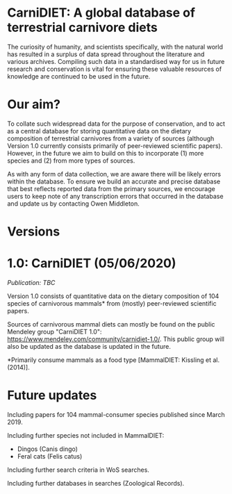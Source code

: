 # CarniDIET: A global database of terrestrial carnivore diets
The curiosity of humanity, and scientists specifically, with the natural world has resulted in a surplus of data spread throughout the literature and various archives. Compiling such  data in a standardised way for us in future research and conservation is vital for ensuring these valuable resources of knowledge are continued to be used in the future.

# Our aim?
To collate such widespread data for the purpose of conservation, and to  act as a central database for storing quantitative data on the dietary composition of terrestrial carnivores from a variety of sources (although Version 1.0 currently consists primarily of peer-reviewed scientific papers). However, in the future we aim to build on this to incorporate (1) more species and (2) from more types of sources.

As with any form of data collection, we are aware there will be likely errors within  the database. To ensure we build an accurate and precise database that best reflects reported data from the primary sources, we encourage users to keep note of any transcription errors that occurred in the database and update us by contacting Owen Middleton. 

# Versions
# 1.0: CarniDIET (05/06/2020)
*Publication: TBC*

Version 1.0 consists of quantitative data on the dietary composition of 104 species of carnivorous mammals* from (mostly) peer-reviewed scientific papers.

Sources of carnivorous mammal diets can mostly be found on the public Mendeley group "CarniDIET 1.0": https://www.mendeley.com/community/carnidiet-1.0/. This public group will also be updated as the database is updated in the future.

*Primarily consume mammals as a food type [MammalDIET: Kissling et al. (2014)].

# Future updates
Including papers for 104 mammal-consumer species published since March 2019.

Including further species not included in MammalDIET:
  - Dingos (Canis dingo)
  - Feral cats (Felis catus)
  
Including further search criteria in WoS searches.
 
Including further databases in searches (Zoological Records).
